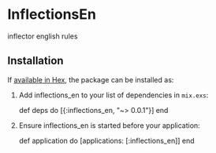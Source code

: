 # InflectionsEn

inflector english rules

## Installation

If [available in Hex](https://hex.pm/docs/publish), the package can be installed as:

  1. Add inflections_en to your list of dependencies in `mix.exs`:

        def deps do
          [{:inflections_en, "~> 0.0.1"}]
        end

  2. Ensure inflections_en is started before your application:

        def application do
          [applications: [:inflections_en]]
        end
